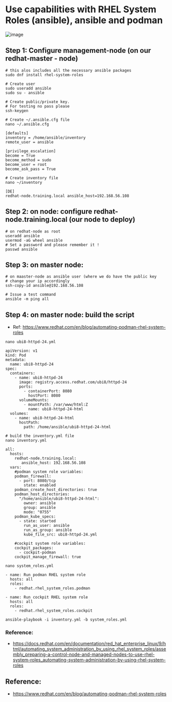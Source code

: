 # Use capabilities with RHEL System Roles (ansible), ansible and podman

![image](https://github.com/user-attachments/assets/2260917c-eba7-4ef8-b79c-5300ab1bebc5)

## Step 1: Configure management-node (on our redhat-master - node)  

```
# this alos includes all the necessary ansible packages
sudo dnf install rhel-system-roles
```

```
# Create user 
sudo useradd ansible
sudo su - ansible
```

```
# Create public/private key.
# For testing no pass please
ssh-keygen 
```

```
# Create ~/.ansible.cfg file
nano ~/.ansible.cfg
```

```
[defaults]
inventory = /home/ansible/inventory
remote_user = ansible

[privilege_escalation]
become = True
become_method = sudo
become_user = root
become_ask_pass = True
```

```
# Create inventory file
nano ~/inventory 
```

```
[DE]
redhat-node.training.local ansible_host=192.168.56.108
```

## Step 2: on node: configure redhat-node.training.local (our node to deploy)

```
# on redhat-node as root 
useradd ansible
usermod -aG wheel ansible 
# Set a password and please remember it ! 
passwd ansible 
```

## Step 3: on master node:

```
# on maaster-node as ansible user (where we do have the public key
# change your ip accordingly 
ssh-copy-id ansible@192.168.56.108 
```

```
# Issue a test command
ansible -m ping all
```

## Step 4: on master node: build the script 

  * Ref: https://www.redhat.com/en/blog/automating-podman-rhel-system-roles

```
nano ubi8-httpd-24.yml 
```

```
apiVersion: v1
kind: Pod
metadata:
  name: ubi8-httpd-24
spec:
  containers:
    - name: ubi8-httpd-24
      image: registry.access.redhat.com/ubi8/httpd-24
      ports:
        - containerPort: 8080
          hostPort: 8080
      volumeMounts:
        - mountPath: /var/www/html:Z
          name: ubi8-httpd-24-html
  volumes:
    - name: ubi8-httpd-24-html
      hostPath:
        path: /home/ansible/ubi8-httpd-24-html

```

```
# build the inventory.yml file
nano inventory.yml
```

```
all:
  hosts:
    redhat-node.training.local:
       ansible_host: 192.168.56.108
  vars:
    #podman system role variables:
    podman_firewall:
      - port: 8080/tcp
        state: enabled
    podman_create_host_directories: true
    podman_host_directories:
      "/home/ansible/ubi8-httpd-24-html":
        owner: ansible
        group: ansible
        mode: "0755"
    podman_kube_specs:
      - state: started
        run_as_user: ansible
        run_as_group: ansible
        kube_file_src: ubi8-httpd-24.yml

    #cockpit system role variables:
    cockpit_packages:
      - cockpit-podman
    cockpit_manage_firewall: true
```

```
nano system_roles.yml 
```

```
- name: Run podman RHEL system role
  hosts: all
  roles:
    - redhat.rhel_system_roles.podman

- name: Run cockpit RHEL system role
  hosts: all
  roles:
    - redhat.rhel_system_roles.cockpit
```

```
ansible-playbook -i inventory.yml -b system_roles.yml
```

### Reference:

  * https://docs.redhat.com/en/documentation/red_hat_enterprise_linux/9/html/automating_system_administration_by_using_rhel_system_roles/assembly_preparing-a-control-node-and-managed-nodes-to-use-rhel-system-roles_automating-system-administration-by-using-rhel-system-roles



## Reference: 

  * https://www.redhat.com/en/blog/automating-podman-rhel-system-roles
